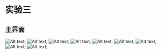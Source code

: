 # 实验三
## 主界面
![Alt text](https://github.com/mingxikay/learngit/blob/master/UiComponentTutorials/screenshots/S70405-200154.jpg);
![Alt text](https://github.com/mingxikay/learngit/blob/master/UiComponentTutorials/screenshots/S70405-200159.jpg);
![Alt text](https://github.com/mingxikay/learngit/blob/master/UiComponentTutorials/screenshots/S70405-200209.jpg);
![Alt text](https://github.com/mingxikay/learngit/blob/master/UiComponentTutorials/screenshots/S70405-200216.jpg);
![Alt text](https://github.com/mingxikay/learngit/blob/master/UiComponentTutorials/screenshots/S70405-200223.jpg);
![Alt text](https://github.com/mingxikay/learngit/blob/master/UiComponentTutorials/screenshots/S70405-200229.jpg);
![Alt text](https://github.com/mingxikay/learngit/blob/master/UiComponentTutorials/screenshots/S70405-200234.jpg);
![Alt text](https://github.com/mingxikay/learngit/blob/master/UiComponentTutorials/screenshots/S70405-200244.jpg);
![Alt text](https://github.com/mingxikay/learngit/blob/master/UiComponentTutorials/screenshots/S70405-200249.jpg);
